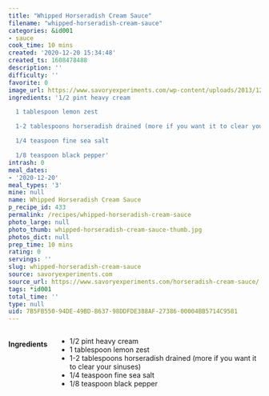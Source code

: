 ```yaml
---
title: "Whipped Horseradish Cream Sauce"
filename: "whipped-horseradish-cream-sauce"
categories: &id001
- sauce
cook_time: 10 mins
created: '2020-12-20 15:34:48'
created_ts: 1608478488
description: ''
difficulty: ''
favorite: 0
image_url: https://www.savoryexperiments.com/wp-content/uploads/2013/12/Whipped-Horseradish-Cream-Sauce-FB-100x100.jpg
ingredients: '1/2 pint heavy cream

  1 tablespoon lemon zest

  1-2 tablespoons horseradish drained (more if you want it to clear your sinuses)

  1/4 teaspoon fine sea salt

  1/8 teaspoon black pepper'
intrash: 0
meal_dates:
- '2020-12-20'
meal_types: '3'
mine: null
name: Whipped Horseradish Cream Sauce
p_recipe_id: 433
permalink: /recipes/whipped-horseradish-cream-sauce
photo_large: null
photo_thumb: whipped-horseradish-cream-sauce-thumb.jpg
photos_dict: null
prep_time: 10 mins
rating: 0
servings: ''
slug: whipped-horseradish-cream-sauce
source: savoryexperiments.com
source_url: https://www.savoryexperiments.com/horseradish-cream-sauce/
tags: *id001
total_time: ''
type: null
uid: 7B5FB550-94DE-49BD-B637-98DDFDE388AF-27386-00004BB5714C9581
---
```

<div class="large-8 medium-7 columns" id="writeup">	</div><!-- #writeup -->
</div><!-- #row-one -->
<div class="row" id="row-two">	<div class="medium-4 small-5 columns" id="ingredients"><h4>Ingredients</h4><div class="box box-ingredients content"><ul>
<li>1/2 pint heavy cream</li>
<li>1 tablespoon lemon zest</li>
<li>1-2 tablespoons horseradish drained (more if you want it to clear your sinuses)</li>
<li>1/4 teaspoon fine sea salt</li>
<li>1/8 teaspoon black pepper</li>
</ul>
</div>	</div>	<div class="medium-6 small-7 columns" id="directions">	</div>